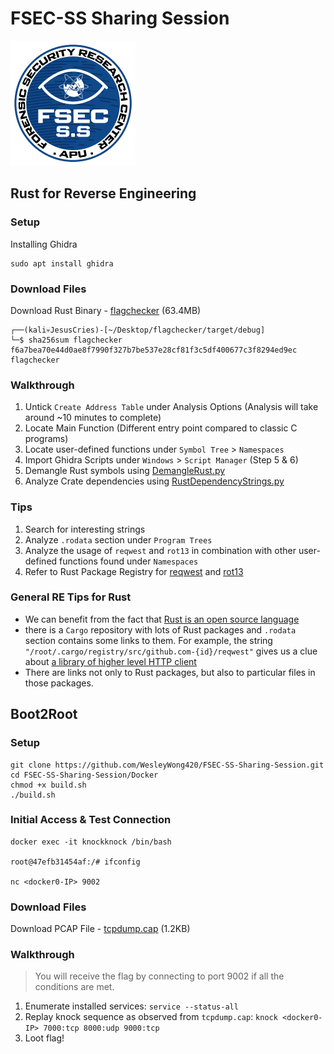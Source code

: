 # FSEC-SS Sharing Session
![](./img/logo.png)

## Rust for Reverse Engineering
### Setup
Installing Ghidra
```
sudo apt install ghidra
```
### Download Files
Download Rust Binary - [flagchecker](https://cloudmails-my.sharepoint.com/:u:/g/personal/tp059618_mail_apu_edu_my/EWqiSpmUthFBmtikj21JL6gBPBhOW2VIMDmpGv8f0HH-sw?e=7MRhgY) (63.4MB)
```
┌──(kali💀JesusCries)-[~/Desktop/flagchecker/target/debug]
└─$ sha256sum flagchecker 
f6a7bea70e44d0ae8f7990f327b7be537e28cf81f3c5df400677c3f8294ed9ec  flagchecker
```

### Walkthrough
1. Untick `Create Address Table` under Analysis Options (Analysis will take around ~10 minutes to complete)
2. Locate Main Function (Different entry point compared to classic C programs)
3. Locate user-defined functions under `Symbol Tree` > `Namespaces`
4. Import Ghidra Scripts under `Windows` > `Script Manager` (Step 5 & 6)
5. Demangle Rust symbols using [DemangleRust.py](https://gist.githubusercontent.com/str4d/e541f4c28e2bca80d222434ac1a204f4/raw/80688c7458284310b7cad445ce94333a0ae969ef/DemangleRust.py)
6. Analyze Crate dependencies using [RustDependencyStrings.py](https://raw.githubusercontent.com/BinaryDefense/GhidraRustDependenciesExtractor/main/RustDependencyStrings.py)

### Tips
1. Search for interesting strings
2. Analyze `.rodata` section under `Program Trees`
3. Analyze the usage of `reqwest` and `rot13` in combination with other user-defined functions found under `Namespaces`
4. Refer to Rust Package Registry for [reqwest](https://crates.io/crates/reqwest) and [rot13](https://crates.io/crates/rot13)

### General RE Tips for Rust
* We can benefit from the fact that [Rust is an open source language](https://github.com/rust-lang/rust/)
* there is a `Cargo` repository with lots of Rust packages and `.rodata` section contains some links to them. For example, the string 
```"/root/.cargo/registry/src/github.com-{id}/reqwest"``` gives us a clue about [a library of higher level HTTP client](https://crates.io/crates/reqwest)
* There are links not only to Rust packages, but also to particular files in those packages.

## Boot2Root
### Setup
```
git clone https://github.com/WesleyWong420/FSEC-SS-Sharing-Session.git
cd FSEC-SS-Sharing-Session/Docker
chmod +x build.sh
./build.sh
```

### Initial Access & Test Connection
```
docker exec -it knockknock /bin/bash

root@47efb31454af:/# ifconfig

nc <docker0-IP> 9002
```

### Download Files
Download PCAP File - [tcpdump.cap](./tcpdump.cap) (1.2KB)

### Walkthrough
> You will receive the flag by connecting to port 9002 if all the conditions are met.
1. Enumerate installed services: `service --status-all`
2. Replay knock sequence as observed from `tcpdump.cap`: `knock <docker0-IP> 7000:tcp 8000:udp 9000:tcp`
3. Loot flag!
